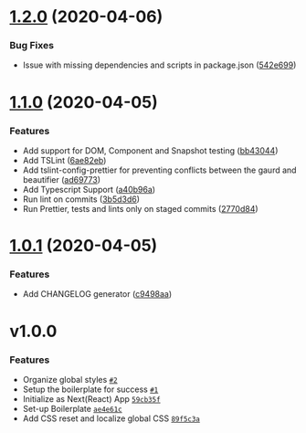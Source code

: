 # [1.2.0](https://github.com/one-aalam/qrius/compare/v1.1.0...v1.2.0) (2020-04-06)


### Bug Fixes

* Issue with missing dependencies and scripts in package.json ([542e699](https://github.com/one-aalam/qrius/commit/542e699686150d05ab638492ee35a77859e59829))



# [1.1.0](https://github.com/one-aalam/qrius/compare/1.0.1...v1.1.0) (2020-04-05)

### Features

- Add support for DOM, Component and Snapshot testing ([bb43044](https://github.com/one-aalam/qrius/commit/bb430449018ac086eee24dc8b38c77a83c8bd833))
- Add TSLint ([6ae82eb](https://github.com/one-aalam/qrius/commit/6ae82ebd1b92d4dcc30d381c612714e7a8a23ca4))
- Add tslint-config-prettier for preventing conflicts between the gaurd and beautifier ([ad69773](https://github.com/one-aalam/qrius/commit/ad6977342127f17b27a550a4f7968c510742bb7d))
- Add Typescript Support ([a40b96a](https://github.com/one-aalam/qrius/commit/a40b96a1867f9ce86c82e1bd046c17f91836a5d6))
- Run lint on commits ([3b5d3d6](https://github.com/one-aalam/qrius/commit/3b5d3d6b7eaf411de639f56a459825c9f6b15e97))
- Run Prettier, tests and lints only on staged commits ([2770d84](https://github.com/one-aalam/qrius/commit/2770d84f3359f4c730a73a192ad62f5d8cac40f1))

# [1.0.1](https://github.com/one-aalam/qrius/compare/v1.0.0...1.0.1) (2020-04-05)

### Features

- Add CHANGELOG generator ([c9498aa](https://github.com/one-aalam/qrius/commit/c9498aaf67b2e7a8d7336d731a221c50bacb2513))

# v1.0.0

### Features

- Organize global styles [`#2`](https://github.com/one-aalam/qrius/pull/2)
- Setup the boilerplate for success [`#1`](https://github.com/one-aalam/qrius/pull/1)
- Initialize as Next(React) App [`59cb35f`](https://github.com/one-aalam/qrius/commit/59cb35ffdfe607b195c702b6ad6bf532bf504ea2)
- Set-up Boilerplate [`ae4e61c`](https://github.com/one-aalam/qrius/commit/ae4e61cde884672a5a2f1465c5b72a41d67b8752)
- Add CSS reset and localize global CSS [`89f5c3a`](https://github.com/one-aalam/qrius/commit/89f5c3a8752fda20ccd88c41a78b887739e47fdd)

